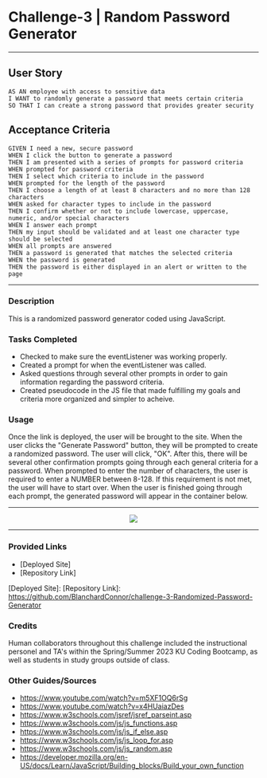 # Challenge-3 | Random Password Generator
 - - - -

 ## User Story

```
AS AN employee with access to sensitive data
I WANT to randomly generate a password that meets certain criteria
SO THAT I can create a strong password that provides greater security
```

## Acceptance Criteria

```
GIVEN I need a new, secure password
WHEN I click the button to generate a password
THEN I am presented with a series of prompts for password criteria
WHEN prompted for password criteria
THEN I select which criteria to include in the password
WHEN prompted for the length of the password
THEN I choose a length of at least 8 characters and no more than 128 characters
WHEN asked for character types to include in the password
THEN I confirm whether or not to include lowercase, uppercase, numeric, and/or special characters
WHEN I answer each prompt
THEN my input should be validated and at least one character type should be selected
WHEN all prompts are answered
THEN a password is generated that matches the selected criteria
WHEN the password is generated
THEN the password is either displayed in an alert or written to the page
```
- - - -

### Description
This is a randomized password generator coded using JavaScript.

### Tasks Completed
* Checked to make sure the eventListener was working properly.
* Created a prompt for when the eventListener was called.
* Asked questions through several other prompts in order to gain information regarding the password criteria.
* Created pseudocode in the JS file that made fulfilling my goals and criteria more organized and simpler to acheive.

### Usage
Once the link is deployed, the user will be brought to the site. When the user clicks the "Generate Password" button, they will be prompted to create a randomized password. The user will click, "OK". After this, there will be several other confirmation prompts going through each general criteria for a password. When prompted to enter the number of characters, the user is required to enter a NUMBER between 8-128. If this requirement is not met, the user will have to start over. When the user is finished going through each prompt, the generated password will appear in the container below.

- - - - 
<p align = "center">
<img src = "../challenge-3/assets/Screenshot 2023-04-10 001004.png">
</p>

- - - -

### Provided Links
* [Deployed Site]
* [Repository Link]

[Deployed Site]:
[Repository Link]: https://github.com/BlanchardConnor/challenge-3-Randomized-Password-Generator

### Credits
Human collaborators throughout this challenge included the instructional personel and TA's within the Spring/Summer 2023 KU Coding Bootcamp, as well as students in study groups outside of class.

### Other Guides/Sources
* https://www.youtube.com/watch?v=m5XF1OQ6rSg
* https://www.youtube.com/watch?v=x4HUaiazDes
* https://www.w3schools.com/jsref/jsref_parseint.asp
* https://www.w3schools.com/js/js_functions.asp
* https://www.w3schools.com/js/js_if_else.asp
* https://www.w3schools.com/js/js_loop_for.asp
* https://www.w3schools.com/js/js_random.asp
* https://developer.mozilla.org/en-US/docs/Learn/JavaScript/Building_blocks/Build_your_own_function